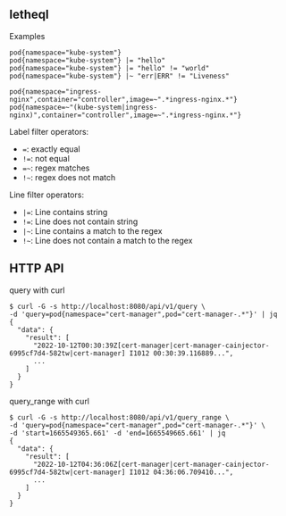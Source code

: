 ## letheql

Examples
```
pod{namespace="kube-system"}
pod{namespace="kube-system"} |= "hello"
pod{namespace="kube-system"} |= "hello" != "world"
pod{namespace="kube-system"} |~ "err|ERR" != "Liveness"

pod{namespace="ingress-nginx",container="controller",image=~".*ingress-nginx.*"}
pod{namespace=~"(kube-system|ingress-nginx)",container="controller",image=~".*ingress-nginx.*"}
```


Label filter operators:
* `=`: exactly equal
* `!=`: not equal
* `=~`: regex matches
* `!~`: regex does not match

Line filter operators:
* `|=`: Line contains string
* `!=`: Line does not contain string
* `|~`: Line contains a match to the regex
* `!~`: Line does not contain a match to the regex


## HTTP API

query with curl
```shell
$ curl -G -s http://localhost:8080/api/v1/query \
-d 'query=pod{namespace="cert-manager",pod="cert-manager-.*"}' | jq
{
  "data": {
    "result": [
      "2022-10-12T00:30:39Z[cert-manager|cert-manager-cainjector-6995cf7d4-582tw|cert-manager] I1012 00:30:39.116889...",
      ...
    ]
  }
}
```

query_range with curl
```shell
$ curl -G -s http://localhost:8080/api/v1/query_range \
-d 'query=pod{namespace="cert-manager",pod="cert-manager-.*"}' \
-d 'start=1665549365.661' -d 'end=1665549665.661' | jq
{
  "data": {
    "result": [
      "2022-10-12T04:36:06Z[cert-manager|cert-manager-cainjector-6995cf7d4-582tw|cert-manager] I1012 04:36:06.709410...",
      ...
    ]
  }
}
```
